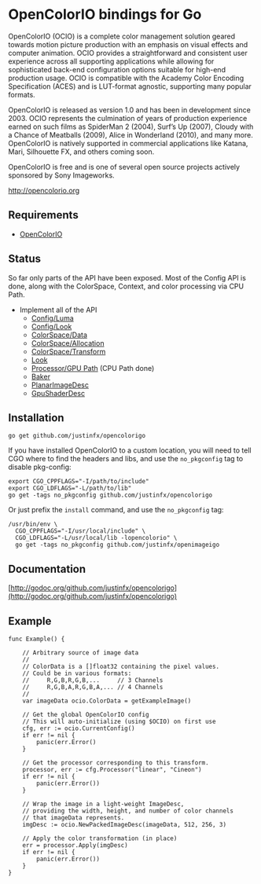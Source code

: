 # OpenColorIO bindings for Go

OpenColorIO (OCIO) is a complete color management solution geared towards motion picture production with an emphasis on visual effects and computer animation. OCIO provides a straightforward and consistent user experience across all supporting applications while allowing for sophisticated back-end configuration options suitable for high-end production usage. OCIO is compatible with the Academy Color Encoding Specification (ACES) and is LUT-format agnostic, supporting many popular formats.

OpenColorIO is released as version 1.0 and has been in development since 2003. OCIO represents the culmination of years of production experience earned on such films as SpiderMan 2 (2004), Surf’s Up (2007), Cloudy with a Chance of Meatballs (2009), Alice in Wonderland (2010), and many more. OpenColorIO is natively supported in commercial applications like Katana, Mari, Silhouette FX, and others coming soon.

OpenColorIO is free and is one of several open source projects actively sponsored by Sony Imageworks.

http://opencolorio.org

Requirements
----------------------

* [OpenColorIO](http://opencolorio.org/)


Status
---------

So far only parts of the API have been exposed. Most of the Config API is done, along with the ColorSpace, Context, and color processing via CPU Path. 

* Implement all of the API
  * [Config/Luma](http://opencolorio.org/developers/api/OpenColorIO.html#luma)
  * [Config/Look](http://opencolorio.org/developers/api/OpenColorIO.html#look)
  * [ColorSpace/Data](http://opencolorio.org/developers/api/OpenColorIO.html#data)
  * [ColorSpace/Allocation](http://opencolorio.org/developers/api/OpenColorIO.html#allocation)
  * [ColorSpace/Transform](http://opencolorio.org/developers/api/OpenColorIO.html#transform)
  * [Look](http://opencolorio.org/developers/api/OpenColorIO.html#look-section)
  * [Processor/GPU Path](http://opencolorio.org/developers/api/OpenColorIO.html#gpu-path) (CPU Path done)
  * [Baker](http://opencolorio.org/developers/api/OpenColorIO.html#baker)
  * [PlanarImageDesc](http://opencolorio.org/developers/api/OpenColorIO.html#planarimagedesc)
  * [GpuShaderDesc](http://opencolorio.org/developers/api/OpenColorIO.html#gpushaderdesc)


Installation
------------

    go get github.com/justinfx/opencolorigo

If you have installed OpenColorIO to a custom location, you will need to tell CGO where to find the 
headers and libs, and use the `no_pkgconfig` tag to disable pkg-config:

    export CGO_CPPFLAGS="-I/path/to/include"
    export CGO_LDFLAGS="-L/path/to/lib"
    go get -tags no_pkgconfig github.com/justinfx/opencolorigo

Or just prefix the `install` command, and use the `no_pkgconfig` tag:

    /usr/bin/env \
      CGO_CPPFLAGS="-I/usr/local/include" \
      CGO_LDFLAGS="-L/usr/local/lib -lopencolorio" \
      go get -tags no_pkgconfig github.com/justinfx/openimageigo

Documentation
-------------

[http://godoc.org/github.com/justinfx/opencolorigo](http://godoc.org/github.com/justinfx/opencolorigo)


Example
-------

```
func Example() {

    // Arbitrary source of image data
    //
    // ColorData is a []float32 containing the pixel values.
    // Could be in various formats:
    //     R,G,B,R,G,B,...     // 3 Channels
    //     R,G,B,A,R,G,B,A,... // 4 Channels
    //
    var imageData ocio.ColorData = getExampleImage()

    // Get the global OpenColorIO config
    // This will auto-initialize (using $OCIO) on first use
    cfg, err := ocio.CurrentConfig()
    if err != nil {
        panic(err.Error()
    }

    // Get the processor corresponding to this transform.
    processor, err := cfg.Processor("linear", "Cineon")
    if err != nil {
        panic(err.Error())
    }

    // Wrap the image in a light-weight ImageDesc,
    // providing the width, height, and number of color channels
    // that imageData represents.
    imgDesc := ocio.NewPackedImageDesc(imageData, 512, 256, 3)

    // Apply the color transformation (in place)
    err = processor.Apply(imgDesc)
    if err != nil {
        panic(err.Error())
    }
}
```
